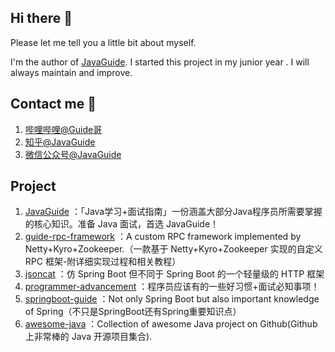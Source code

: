 ## Hi there 👋 

Please let me tell you a little bit about myself.

I'm the author of [JavaGuide](https://github.com/Snailclimb/JavaGuide). I started this project in my junior year . I will always maintain and improve.

<!--
**Snailclimb/Snailclimb** is a ✨ _special_ ✨ repository because its `README.md` (this file) appears on your GitHub profile.

Here are some ideas to get you started:

- 🔭 I’m currently working on ...
- 🌱 I’m currently learning ...
- 👯 I’m looking to collaborate on ...
- 🤔 I’m looking for help with ...
- 💬 Ask me about ...
- 📫 How to reach me: ...
- 😄 Pronouns: ...
- ⚡ Fun fact: ...
-->

## Contact me 📱

1. [哔哩哔哩@Guide哥](https://space.bilibili.com/504390397)
2. [知乎@JavaGuide](https://www.zhihu.com/people/javaguide)
3. [微信公众号@JavaGuide](https://www.yuque.com/docs/share/71251673-1fef-416e-93d7-489a25a9eda5?#) 

## Project

1. [JavaGuide](https://github.com/Snailclimb/JavaGuide) ：「Java学习+面试指南」一份涵盖大部分Java程序员所需要掌握的核心知识。准备 Java 面试，首选 JavaGuide！
2. [guide-rpc-framework](https://github.com/Snailclimb/guide-rpc-framework) ：A custom RPC framework implemented by Netty+Kyro+Zookeeper.（一款基于 Netty+Kyro+Zookeeper 实现的自定义 RPC 框架-附详细实现过程和相关教程）
3. [jsoncat](https://github.com/Snailclimb/jsoncat) ：仿 Spring Boot 但不同于 Spring Boot 的一个轻量级的 HTTP 框架
4. [programmer-advancement](https://github.com/Snailclimb/programmer-advancement) ：程序员应该有的一些好习惯+面试必知事项！
5. [springboot-guide](https://github.com/Snailclimb/springboot-guide) ：Not only Spring Boot but also important knowledge of Spring（不只是SpringBoot还有Spring重要知识点）
6. [awesome-java](https://github.com/Snailclimb/awesome-java) ：Collection of awesome Java project on Github(Github 上非常棒的 Java 开源项目集合).

